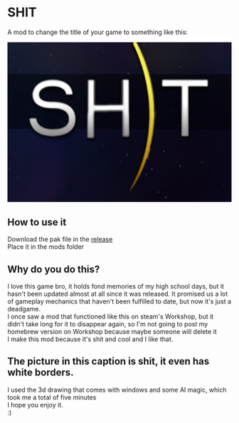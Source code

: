 # SHIT  
A mod to change the title of your game to something like this:  
![](a.png)  

## How to use it  
Download the pak file in the [release](https://github.com/steve02081504/starbound-shit-title-mod/releases)  
Place it in the mods folder  

## Why do you do this?  
I love this game bro, it holds fond memories of my high school days, but it hasn't been updated almost at all since it was released. It promised us a lot of gameplay mechanics that haven't been fulfilled to date, but now it's just a deadgame.  
I once saw a mod that functioned like this on steam's Workshop, but it didn't take long for it to disappear again, so I'm not going to post my homebrew version on Workshop because maybe someone will delete it  
I make this mod because it's shit and cool and I like that.  

## The picture in this caption is shit, it even has white borders.  
I used the 3d drawing that comes with windows and some AI magic, which took me a total of five minutes  
I hope you enjoy it.  
:)
